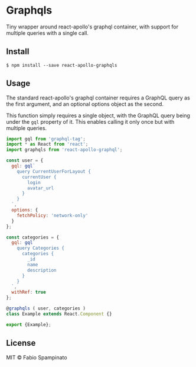 # Graphqls

Tiny wrapper around react-apollo's graphql container, with support for multiple queries with a single call.

## Install

```shell
$ npm install --save react-apollo-graphqls
```

## Usage

The standard react-apollo's graphql container requires a GraphQL query as the first argument, and an optional options object as the second.

This function simply requires a single object, with the GraphQL query being under the `gql` property of it. This enables calling it only once but with multiple queries.

```js
import gql from 'graphql-tag';
import * as React from 'react';
import graphqls from 'react-apollo-graphql';

const user = {
  gql: gql`
    query CurrentUserForLayout {
      currentUser {
        login
        avatar_url
      }
    }
  `,
  options: {
    fetchPolicy: 'network-only'
  }
};

const categories = {
  gql: gql`
    query Categories {
      categories {
        _id
        name
        description
      }
    }
  `,
  withRef: true
};

@graphqls ( user, categories )
class Example extends React.Component {}

export {Example};
```

## License

MIT © Fabio Spampinato

